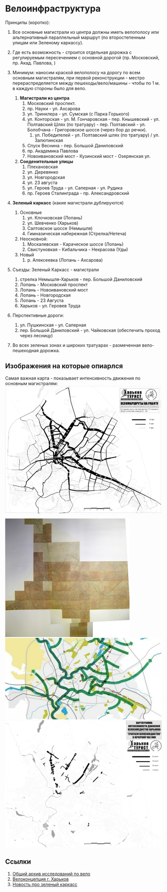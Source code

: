 # Велоинфраструктура
Принципы (коротко):
1. Все основные магистрали из центра должны иметь велополосу или альтернативный параллельный маршрут (по второстепенным улицам или Зеленому каркассу).
2. Где есть возможность - строится отдельная дорожка с регулируемым пересечением с основной дорогой (пр. Московский, пр. Акад. Павлова, )
3. Минимум: наносим краской велополосу на дорогу по всем основным магистралям, при первой реконструкции - местро перераспределяется между пешеходы/вело/машины - чтобы по 1 м. в каждую стороны было для вело.
   1. **Магистрали из центра**
      1. Московский проспект.
      2. пр. Науки - ул. Ахсарова
      3. ул. Тринклера - ул. Сумская (с Парка Горького)
      4. ул. Конторская - ул. М. Гончаровская - пер. Кнышевский - ул. Полтавский Шлях (по тратуару) - пер. Полтавский - ул. Болобчана - Григоровское шоссе (через бор до речки).
         1. ул. Победителей - ул. Полтавский шлях (по тратуару) / ул. Залютинская
      5. Спуск Веснина - пер. Большой Даниловский 
      6. пр. Академика Павлова
      7. Новоивановский мост - Кузинский мост - Озерянская ул.
   2. **Соеденительные улицы**
      1. Плехановская
      2. ул. Деревянко
      3. ул. Новгородская
      4. ул. 23 августа
      5. ул. Героев Труда - ул. Саперная - ул. Рудика
      6. пр. Героев Сталинграда - пр. Александровский
   
4. **Зеленый каркасс** (какие магистрали дублируются)
   1. Основные
      1. ул. Клочковская (Лопань)
      2. ул. Шевченко (Харьков)
      3. Салтовское шоссе (Немышля)
      4. Гимназическая набережная (Стрелка/Нетеча)
   2. Неосновной:
      1. Москалевская - Караческое шоссе (Лопань)
      2. Свистуновкая - Кибальчика - Некрасова (Уды)
   3. Новый 
      1. р. Алексеевка (Лопань - Ахсарова)

5.  Съезды: Зеленый Каркасс - магистрали
    1.  стрелка Немышля-Харьков - пер. Большой Даниловский
    2.  Лопань - Московский проспект
    3.  Лопань - Новоивановский мост
    4.  Лопань - Новгородская
    5.  Лопань - 23 Августа
    6.  Харьков - ул. Геровев Труда
6. Перспективные дороги:
   1. ул. Пушкинская - ул. Саперная
   2. пер. Большой Даниловский - ул. Чайковская (обеспечить проход через лесницу)
7. Во всех зеленых зонах и широких тратуарах - размеченная вело-пешеходная дорожка.


 ## Изображения на которые опиарлся
Самая важная карта - показывает интенсивность движения по основным магистралям:  
 <img src = "img/map3.jpeg">    

 
 <img src = "img/map2.jpeg">     
   
<img src = "img/map4.jpeg">     
  

 <img src = "img/map1.gif">    
   
 
 ## Ссылки
 1. [Общий архив исследований по вело](http://xt.ht/phpbb/viewtopic.php?f=24&t=200833&fbclid=IwAR2WTDK3sgcmB9f9O78aYh__953emMFUlGkEJiXsITfhePfQR6w2epw7nlQ)
 2. [Велоконцепция г. Харьков](http://kharkiv.rocks/reestr/653772?fbclid=IwAR1EP7U10QzhlCP_c7-64gnFJGhOHhvmugNoeSu3sctr69qxXK92kIFENbs)
 3. [Новость про зеленый каркасс](https://www.city.kharkov.ua/ru/news/igor-terekhov-rozpoviv-pro-proekt-zeleniy-karkas-47738.html)



 